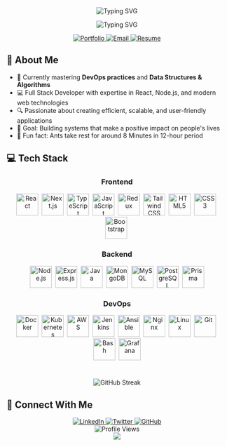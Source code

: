 <div align="center">
  <img src="https://readme-typing-svg.herokuapp.com?font=Fira+Code&weight=600&size=30&pause=1000&color=0099ff&center=true&vCenter=true&random=false&width=435&lines=Hi+%F0%9F%91%8B%2C+I'm+Abhishek+Gupta;Full+Stack+Developer;DevOps+Engineer" alt="Typing SVG" />
  
  <p align="center">
   <img src="https://readme-typing-svg.herokuapp.com?font=Fira+Code&weight=600&size=30&pause=1000&color=0099ff&center=true&vCenter=true&random=false&width=500&lines=Hi+%F0%9F%91%8B%2C+I'm+Abhishek+Gupta;Full+Stack+Developer;DevOps+Engineer" alt="Typing SVG" />
  </p>
  
  <a href="https://abhishekgupta-zeta.vercel.app">
    <img src="https://img.shields.io/badge/Portfolio-0099ff?style=for-the-badge&logo=About.me&logoColor=white" alt="Portfolio" />
  </a>
  <a href="mailto:abhishekgupta3104@gmail.com">
    <img src="https://img.shields.io/badge/Email-D14836?style=for-the-badge&logo=gmail&logoColor=white" alt="Email" />
  </a>
  <a href="https://drive.google.com/file/d/18i9IgJAyQCHAeT5o_csckNeuc6fKMlzP/view?usp=sharing">
    <img src="https://img.shields.io/badge/Resume-4285F4?style=for-the-badge&logo=google-drive&logoColor=white" alt="Resume" />
  </a>
</div>


## 🚀 About Me


- 🌱 Currently mastering **DevOps practices** and **Data Structures & Algorithms**
- 💻 Full Stack Developer with expertise in React, Node.js, and modern web technologies
- 🔍 Passionate about creating efficient, scalable, and user-friendly applications
- 🎯 Goal: Building systems that make a positive impact on people's lives
- 🎲 Fun fact: Ants take rest for around 8 Minutes in 12-hour period

## 💻 Tech Stack

<div align="center">
  
  ### Frontend
  <p>
    <a href="#"><img src="https://skillicons.dev/icons?i=react" alt="React" title="React" width="50" height="50" /></a>&nbsp;
    <a href="#"><img src="https://skillicons.dev/icons?i=nextjs" alt="Next.js" title="Next.js" width="50" height="50" /></a>&nbsp;
    <a href="#"><img src="https://skillicons.dev/icons?i=ts" alt="TypeScript" title="TypeScript" width="50" height="50" /></a>&nbsp;
    <a href="#"><img src="https://skillicons.dev/icons?i=js" alt="JavaScript" title="JavaScript" width="50" height="50" /></a>&nbsp;
    <a href="#"><img src="https://skillicons.dev/icons?i=redux" alt="Redux" title="Redux" width="50" height="50" /></a>&nbsp;
    <a href="#"><img src="https://skillicons.dev/icons?i=tailwind" alt="Tailwind CSS" title="Tailwind CSS" width="50" height="50" /></a>&nbsp;
    <a href="#"><img src="https://skillicons.dev/icons?i=html" alt="HTML5" title="HTML5" width="50" height="50" /></a>&nbsp;
    <a href="#"><img src="https://skillicons.dev/icons?i=css" alt="CSS3" title="CSS3" width="50" height="50" /></a>&nbsp;
    <a href="#"><img src="https://skillicons.dev/icons?i=bootstrap" alt="Bootstrap" title="Bootstrap" width="50" height="50" /></a>&nbsp;
  </p>

  ### Backend
  <p>
    <a href="#"><img src="https://skillicons.dev/icons?i=nodejs" alt="Node.js" title="Node.js" width="50" height="50" /></a>&nbsp;
    <a href="#"><img src="https://skillicons.dev/icons?i=express" alt="Express.js" title="Express.js" width="50" height="50" /></a>&nbsp;
    <a href="#"><img src="https://skillicons.dev/icons?i=java" alt="Java" title="Java" width="50" height="50" /></a>&nbsp;
    <a href="#"><img src="https://skillicons.dev/icons?i=mongodb" alt="MongoDB" title="MongoDB" width="50" height="50" /></a>&nbsp;
    <a href="#"><img src="https://skillicons.dev/icons?i=mysql" alt="MySQL" title="MySQL" width="50" height="50" /></a>&nbsp;
    <a href="#"><img src="https://skillicons.dev/icons?i=postgres" alt="PostgreSQL" title="PostgreSQL" width="50" height="50" /></a>&nbsp;
    <a href="#"><img src="https://skillicons.dev/icons?i=prisma" alt="Prisma" title="Prisma" width="50" height="50" /></a>
  </p>

  ### DevOps
  <p>
    <a href="#"><img src="https://skillicons.dev/icons?i=docker" alt="Docker" title="Docker" width="50" height="50" /></a>&nbsp;
    <a href="#"><img src="https://skillicons.dev/icons?i=kubernetes" alt="Kubernetes" title="Kubernetes" width="50" height="50" /></a>&nbsp;
    <a href="#"><img src="https://skillicons.dev/icons?i=aws" alt="AWS" title="AWS" width="50" height="50" /></a>&nbsp;
    <a href="#"><img src="https://skillicons.dev/icons?i=jenkins" alt="Jenkins" title="Jenkins" width="50" height="50" /></a>&nbsp;
    <a href="#"><img src="https://skillicons.dev/icons?i=ansible" alt="Ansible" title="Ansible" width="50" height="50" /></a>&nbsp;
    <a href="#"><img src="https://skillicons.dev/icons?i=nginx" alt="Nginx" title="Nginx" width="50" height="50" /></a>&nbsp;
    <a href="#"><img src="https://skillicons.dev/icons?i=linux" alt="Linux" title="Linux" width="50" height="50" /></a>&nbsp;
    <a href="#"><img src="https://skillicons.dev/icons?i=git" alt="Git" title="Git" width="50" height="50" /></a>&nbsp;
    <a href="#"><img src="https://skillicons.dev/icons?i=bash" alt="Bash" title="Bash" width="50" height="50" /></a>&nbsp;
    <a href="#"><img src="https://skillicons.dev/icons?i=grafana" alt="Grafana" title="Grafana" width="50" height="50" /></a>
  </p>
</div>

#
<div align="center">
  <img src="https://github-readme-streak-stats.herokuapp.com/?user=Abhishek83gupta&theme=tokyonight&hide_border=true" alt="GitHub Streak" />
</div>


## 🔗 Connect With Me

<div align="center">
  <a href="https://www.linkedin.com/in/abhishek-gupta-83a410295/">
    <img src="https://img.shields.io/badge/LinkedIn-0077B5?style=for-the-badge&logo=linkedin&logoColor=white" alt="LinkedIn" />
  </a>
  <a href="https://x.com/unkown_abhi_31?t=zXu_hYesRzsSuQGcNmHmWw&s=08">
    <img src="https://img.shields.io/badge/Twitter-1DA1F2?style=for-the-badge&logo=twitter&logoColor=white" alt="Twitter" />
  </a>
  <a href="https://github.com/Abhishek83gupta">
    <img src="https://img.shields.io/badge/GitHub-100000?style=for-the-badge&logo=github&logoColor=white" alt="GitHub" />
  </a>
</div>

<div align="center">
  <img src="https://komarev.com/ghpvc/?username=Abhishek83gupta&style=for-the-badge&color=0099ff" alt="Profile Views" />
</div>

<div align="center">
  <img src="https://capsule-render.vercel.app/api?type=waving&color=0099ff&height=100&section=footer" />
</div>
